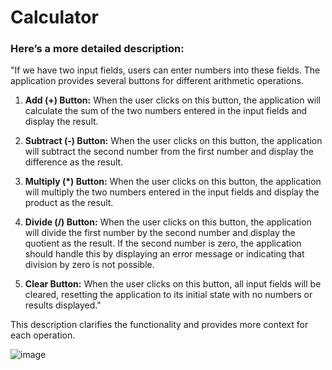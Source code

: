 # Calculator


### Here’s a more detailed description:

"If we have two input fields, users can enter numbers into these fields. The application provides several buttons for different arithmetic operations. 

1. **Add (+) Button:** When the user clicks on this button, the application will calculate the sum of the two numbers entered in the input fields and display the result.

2. **Subtract (-) Button:** When the user clicks on this button, the application will subtract the second number from the first number and display the difference as the result.

3. **Multiply (*) Button:** When the user clicks on this button, the application will multiply the two numbers entered in the input fields and display the product as the result.

4. **Divide (/) Button:** When the user clicks on this button, the application will divide the first number by the second number and display the quotient as the result. If the second number is zero, the application should handle this by displaying an error message or indicating that division by zero is not possible.

5. **Clear Button:** When the user clicks on this button, all input fields will be cleared, resetting the application to its initial state with no numbers or results displayed."

This description clarifies the functionality and provides more context for each operation.

![image](https://github.com/user-attachments/assets/13e8b376-ef79-4999-a00d-50908a34a259)
